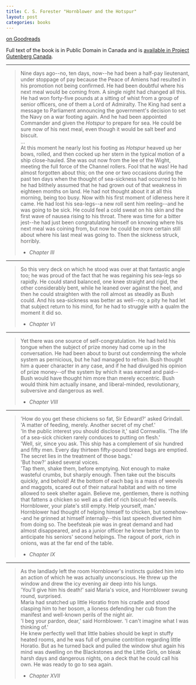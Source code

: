 ```yaml
---
title: C. S. Forester "Hornblower and the Hotspur"
layout: post
categories: books
---
```

[on Goodreads](https://www.goodreads.com/book/show/84746.Hornblower_and_the_Hotspur)

Full text of the book is in Public Domain in Canada and is [available in Project Gutenberg Canada](https://gutenberg.ca/ebooks/forestercs-hornblowerandthehotspur/forestercs-hornblowerandthehotspur-00-h.html).

---

> Nine days ago--no, ten days, now--he had been a half-pay lieutenant, under stoppage of pay because the Peace of Amiens had resulted in his promotion not being confirmed. He had been doubtful where his next meal would be coming from. A single night had changed all this. He had won forty-five pounds at a sitting of whist from a group of senior officers, one of them a Lord of Admiralty. The King had sent a message to Parliament announcing the government's decision to set the Navy on a war footing again. And he had been appointed Commander and given the *Hotspur* to prepare for sea. He could be sure now of his next meal, even though it would be salt beef and biscuit.<br/>
> ...<br/>
> At this moment he nearly lost his footing as *Hotspur* heaved up her bows, rolled, and then cocked up her stern in the typical motion of a ship close-hauled. She was out now from the lee of the Wight, meeting the full force of the Channel rollers. Fool that he was! He had almost forgotten about this; on the one or two occasions during the past ten days when the thought of sea-sickness had occurred to him he had blithely assumed that he had grown out of that weakness in eighteen months on land. He had not thought about it at all this morning, being too busy. Now with his first moment of idleness here it came. He had lost his sea-legs--a new roll sent him reeling--and he was going to be sick. He could feel a cold sweat on his skin and the first wave of nausea rising to his throat. There was time for a bitter jest--he had just been congratulating himself on knowing where his next meal was coining from, but now he could be more certain still about where his last meal was going to. Then the sickness struck, horribly.
> - *Chapter III*

---

> So this very deck on which he stood was over at that fantastic angle too; he was proud of the fact that he was regaining his sea-legs so rapidly. He could stand balanced, one knee straight and rigid, the other considerably bent, while he leaned over against the heel, and then he could straighten with the roll almost as steadily as Bush could. And his sea-sickness was better as well--no; a pity he had let that subject return to his mind, for he had to struggle with a qualm the moment it did so.
> - *Chapter VI*

---

> Yet there was one source of self-congratulation. He had held his tongue when the subject of prize money had come up in the conversation. He had been about to burst out condemning the whole system as pernicious, but he had managed to refrain. Bush thought him a queer character in any case, and if he had divulged his opinion of prize money--of the system by which it was earned and paid--Bush would have thought him more than merely eccentric. Bush would think him actually insane, and liberal-minded, revolutionary, subversive and dangerous as well.
> - *Chapter VIII*

---

> 'How do you get these chickens so fat, Sir Edward?' asked Grindall.<br/>
> 'A matter of feeding, merely. Another secret of my chef.'<br/>
> 'In the public interest you should disclose it,' said Cornwallis. 'The life of a sea-sick chicken rarely conduces to putting on flesh.'<br/>
> 'Well, sir, since you ask. This ship has a complement of six hundred and fifty men. Every day thirteen fifty-pound bread bags are emptied. The secret lies in the treatment of those bags.'<br/>
> 'But how?' asked several voices.<br/>
> 'Tap them, shake them, before emptying. Not enough to make wasteful crumbs, but sharply enough. Then take out the biscuits quickly, and behold! At the bottom of each bag is a mass of weevils and maggots, scared out of their natural habitat and with no time allowed to seek shelter again. Believe me, gentlemen, there is nothing that fattens a chicken so well as a diet of rich biscuit-fed weevils. Hornblower, your plate's still empty. Help yourself, man.'<br/>
> Hornblower had thought of helping himself to chicken, but somehow--and he grinned at himself internally--this last speech diverted him from doing so. The beefsteak pie was in great demand and had almost disappeared, and as a junior officer he knew better than to anticipate his seniors' second helpings. The ragout of pork, rich in onions, was at the far end of the table.
> - *Chapter IX*

---

> As the landlady left the room Hornblower's instincts guided him into an action of which he was actually unconscious. He threw up the window and drew the icy evening air deep into his lungs.<br/>
> 'You'll give him his death!' said Maria's voice, and Hornblower swung round, surprised.<br/>
> Maria had snatched up little Horatio from his cradle and stood clasping him to her bosom, a lioness defending her cub from the manifest and well-known perils of the night air.<br/>
> 'I beg your pardon, dear,' said Hornblower. 'I can't imagine what I was thinking of.'<br/>
> He knew perfectly well that little babies should be kept in stuffy heated rooms, and he was full of genuine contrition regarding little Horatio. But as he turned back and pulled the window shut again his mind was dwelling on the Blackstones and the Little Girls, on bleak harsh days and dangerous nights, on a deck that he could call his own. He was ready to go to sea again.
> - *Chapter XVII*
